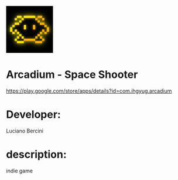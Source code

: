 <img src="./icon.webp" width="128"/>

# Arcadium - Space Shooter
https://play.google.com/store/apps/details?id=com.ihgyug.arcadium
# Developer:
Luciano Bercini
# description:
indie game
